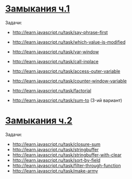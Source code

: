 # [Замыкания ч.1](http://learn.javascript.ru/closures)

Задачи:
+ http://learn.javascript.ru/task/say-phrase-first 
+ http://learn.javascript.ru/task/which-value-is-modified
+ http://learn.javascript.ru/task/var-window
+ http://learn.javascript.ru/task/call-inplace
+ http://learn.javascript.ru/task/access-outer-variable
+ http://learn.javascript.ru/task/counter-window-variable

+ http://learn.javascript.ru/task/factorial
+ http://learn.javascript.ru/task/sum-to (3-ий вариант)


# [Замыкания ч.2](http://learn.javascript.ru/closures-usage)

Задачи:
+ http://learn.javascript.ru/task/closure-sum
+ http://learn.javascript.ru/task/stringbuffer
+ http://learn.javascript.ru/task/stringbuffer-with-clear
+ http://learn.javascript.ru/task/sort-by-field
+ http://learn.javascript.ru/task/filter-through-function
+ http://learn.javascript.ru/task/make-army
